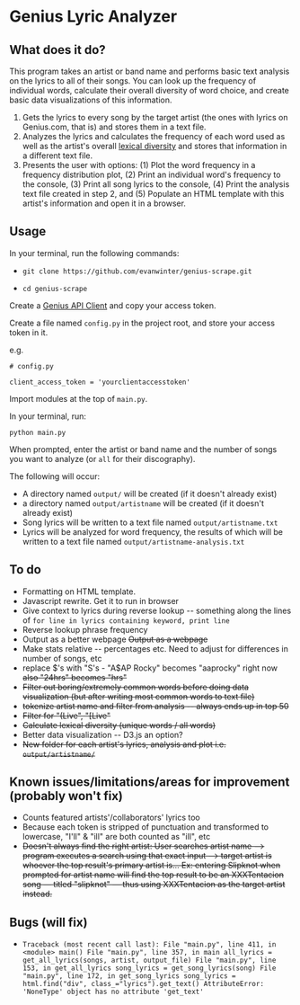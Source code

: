 # Genius Lyric Analyzer

## What does it do?

This program takes an artist or band name and performs basic text analysis on the lyrics to all of their songs. You can look up the frequency of individual words, calculate their overall diversity of word choice, and create basic data visualizations of this information.

1. Gets the lyrics to every song by the target artist (the ones with lyrics on Genius.com, that is) and stores them in a text file.
2. Analyzes the lyrics and calculates the frequency of each word used as well as the artist's overall [lexical diversity](https://en.wikipedia.org/wiki/Lexical_diversity) and stores that information in a different text file.
3. Presents the user with options: (1) Plot the word frequency in a frequency distribution plot, (2) Print an individual word's frequency to the console, (3) Print all song lyrics to the console, (4) Print the analysis text file created in step 2, and (5) Populate an HTML template with this artist's information and open it in a browser.

## Usage

In your terminal, run the following commands:

* `git clone https://github.com/evanwinter/genius-scrape.git`

* `cd genius-scrape`

Create a [Genius API Client](https://genius.com/api-clients/new) and copy your access token.

Create a file named `config.py` in the project root, and store your access token in it.

e.g.
```
# config.py

client_access_token = 'yourclientaccesstoken'
```

Import modules at the top of `main.py`.

In your terminal, run:

`python main.py`

When prompted, enter the artist or band name and the number of songs you want to analyze (or `all` for their discography).

The following will occur:

* A directory named `output/` will be created (if it doesn't already exist)
* a directory named `output/artistname` will be created (if it doesn't already exist)
* Song lyrics will be written to a text file named `output/artistname.txt`
* Lyrics will be analyzed for word frequency, the results of which will be written to a text file named `output/artistname-analysis.txt`

## To do

* Formatting on HTML template.
* Javascript rewrite. Get it to run in browser
* Give context to lyrics during reverse lookup -- something along the lines of `for line in lyrics containing keyword, print line`
* Reverse lookup phrase frequency
* Output as a better webpage ~~Output as a webpage~~
* Make stats relative -- percentages etc. Need to adjust for differences in number of songs, etc 
* replace $'s with "S's - "A$AP Rocky" becomes "aaprocky" right now ~~also "24hrs" becomes "hrs"~~
* ~~Filter out boring/extremely common words before doing data visualization (but after writing most common words to text file)~~
* ~~tokenize artist name and filter from analysis -- always ends up in top 50~~
* ~~Filter for "(Live", "[Live"~~
* ~~Calculate lexical diversity (unique words / all words)~~
* Better data visualization -- D3.js an option?
* ~~New folder for each artist's lyrics, analysis and plot i.e. `output/artistname/`~~

## Known issues/limitations/areas for improvement (probably won't fix)

* Counts featured artists'/collaborators' lyrics too
* Because each token is stripped of punctuation and transformed to lowercase, "I'll" & "ill" are both counted as "ill", etc
* ~~Doesn't always find the right artist: User searches artist name --> program executes a search using that exact input --> target artist is whoever the top result's primary artist is... Ex: entering Slipknot when prompted for artist name will find the top result to be an XXXTentacion song &mdash; titled "slipknot" &mdash; thus using XXXTentacion as the target artist instead.~~

## Bugs (will fix)


* `Traceback (most recent call last):
  File "main.py", line 411, in <module>
    main()
  File "main.py", line 357, in main
    all_lyrics = get_all_lyrics(songs, artist, output_file)
  File "main.py", line 153, in get_all_lyrics
    song_lyrics = get_song_lyrics(song)
  File "main.py", line 172, in get_song_lyrics
    song_lyrics = html.find("div", class_="lyrics").get_text()
AttributeError: 'NoneType' object has no attribute 'get_text'`